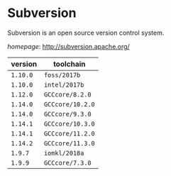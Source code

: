 # Subversion

Subversion is an open source version control system.

*homepage*: <http://subversion.apache.org/>

version | toolchain
--------|----------
``1.10.0`` | ``foss/2017b``
``1.10.0`` | ``intel/2017b``
``1.12.0`` | ``GCCcore/8.2.0``
``1.14.0`` | ``GCCcore/10.2.0``
``1.14.0`` | ``GCCcore/9.3.0``
``1.14.1`` | ``GCCcore/10.3.0``
``1.14.1`` | ``GCCcore/11.2.0``
``1.14.2`` | ``GCCcore/11.3.0``
``1.9.7`` | ``iomkl/2018a``
``1.9.9`` | ``GCCcore/7.3.0``
